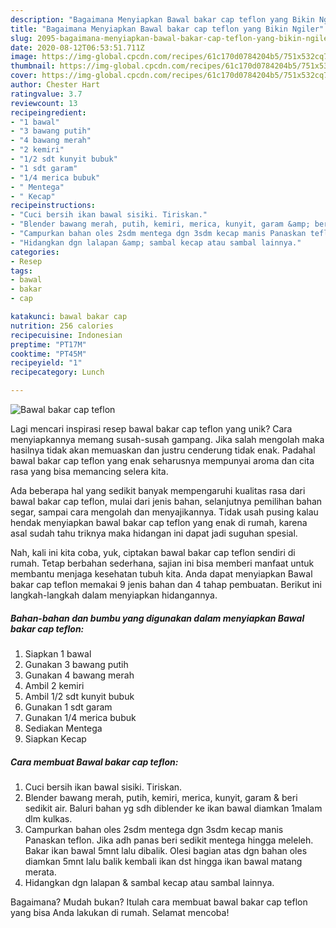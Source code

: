 ```yaml
---
description: "Bagaimana Menyiapkan Bawal bakar cap teflon yang Bikin Ngiler"
title: "Bagaimana Menyiapkan Bawal bakar cap teflon yang Bikin Ngiler"
slug: 2095-bagaimana-menyiapkan-bawal-bakar-cap-teflon-yang-bikin-ngiler
date: 2020-08-12T06:53:51.711Z
image: https://img-global.cpcdn.com/recipes/61c170d0784204b5/751x532cq70/bawal-bakar-cap-teflon-foto-resep-utama.jpg
thumbnail: https://img-global.cpcdn.com/recipes/61c170d0784204b5/751x532cq70/bawal-bakar-cap-teflon-foto-resep-utama.jpg
cover: https://img-global.cpcdn.com/recipes/61c170d0784204b5/751x532cq70/bawal-bakar-cap-teflon-foto-resep-utama.jpg
author: Chester Hart
ratingvalue: 3.7
reviewcount: 13
recipeingredient:
- "1 bawal"
- "3 bawang putih"
- "4 bawang merah"
- "2 kemiri"
- "1/2 sdt kunyit bubuk"
- "1 sdt garam"
- "1/4 merica bubuk"
- " Mentega"
- " Kecap"
recipeinstructions:
- "Cuci bersih ikan bawal sisiki. Tiriskan."
- "Blender bawang merah, putih, kemiri, merica, kunyit, garam &amp; beri sedikit air. Baluri bahan yg sdh diblender ke ikan bawal diamkan 1malam dlm kulkas."
- "Campurkan bahan oles 2sdm mentega dgn 3sdm kecap manis Panaskan teflon. Jika adh panas beri sedikit mentega hingga meleleh. Bakar ikan bawal 5mnt lalu dibalik. Olesi bagian atas dgn bahan oles diamkan 5mnt lalu balik kembali ikan dst hingga ikan bawal matang merata."
- "Hidangkan dgn lalapan &amp; sambal kecap atau sambal lainnya."
categories:
- Resep
tags:
- bawal
- bakar
- cap

katakunci: bawal bakar cap 
nutrition: 256 calories
recipecuisine: Indonesian
preptime: "PT17M"
cooktime: "PT45M"
recipeyield: "1"
recipecategory: Lunch

---
```



![Bawal bakar cap teflon](https://img-global.cpcdn.com/recipes/61c170d0784204b5/751x532cq70/bawal-bakar-cap-teflon-foto-resep-utama.jpg)

Lagi mencari inspirasi resep bawal bakar cap teflon yang unik? Cara menyiapkannya memang susah-susah gampang. Jika salah mengolah maka hasilnya tidak akan memuaskan dan justru cenderung tidak enak. Padahal bawal bakar cap teflon yang enak seharusnya mempunyai aroma dan cita rasa yang bisa memancing selera kita.

Ada beberapa hal yang sedikit banyak mempengaruhi kualitas rasa dari bawal bakar cap teflon, mulai dari jenis bahan, selanjutnya pemilihan bahan segar, sampai cara mengolah dan menyajikannya. Tidak usah pusing kalau hendak menyiapkan bawal bakar cap teflon yang enak di rumah, karena asal sudah tahu triknya maka hidangan ini dapat jadi suguhan spesial.




Nah, kali ini kita coba, yuk, ciptakan bawal bakar cap teflon sendiri di rumah. Tetap berbahan sederhana, sajian ini bisa memberi manfaat untuk membantu menjaga kesehatan tubuh kita. Anda dapat menyiapkan Bawal bakar cap teflon memakai 9 jenis bahan dan 4 tahap pembuatan. Berikut ini langkah-langkah dalam menyiapkan hidangannya.

<!--inarticleads1-->

##### Bahan-bahan dan bumbu yang digunakan dalam menyiapkan Bawal bakar cap teflon:

1. Siapkan 1 bawal
1. Gunakan 3 bawang putih
1. Gunakan 4 bawang merah
1. Ambil 2 kemiri
1. Ambil 1/2 sdt kunyit bubuk
1. Gunakan 1 sdt garam
1. Gunakan 1/4 merica bubuk
1. Sediakan  Mentega
1. Siapkan  Kecap




<!--inarticleads2-->

##### Cara membuat Bawal bakar cap teflon:

1. Cuci bersih ikan bawal sisiki. Tiriskan.
1. Blender bawang merah, putih, kemiri, merica, kunyit, garam &amp; beri sedikit air. Baluri bahan yg sdh diblender ke ikan bawal diamkan 1malam dlm kulkas.
1. Campurkan bahan oles 2sdm mentega dgn 3sdm kecap manis Panaskan teflon. Jika adh panas beri sedikit mentega hingga meleleh. Bakar ikan bawal 5mnt lalu dibalik. Olesi bagian atas dgn bahan oles diamkan 5mnt lalu balik kembali ikan dst hingga ikan bawal matang merata.
1. Hidangkan dgn lalapan &amp; sambal kecap atau sambal lainnya.




Bagaimana? Mudah bukan? Itulah cara membuat bawal bakar cap teflon yang bisa Anda lakukan di rumah. Selamat mencoba!
